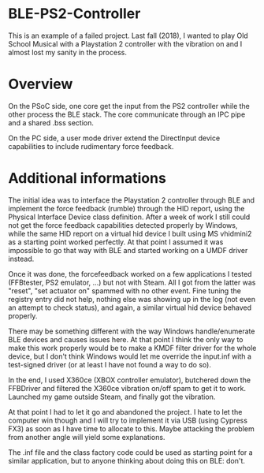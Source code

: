 # BLE-PS2-Controller

This is an example of a failed project. Last fall (2018), I wanted to play Old School Musical with a Playstation 2 controller with the vibration on and I almost lost my sanity in the process.

# Overview
On the PSoC side, one core get the input from the PS2 controller while the other process the BLE stack. The core communicate through an IPC pipe and a shared .bss section. 

On the PC side, a user mode driver extend the DirectInput device capabilities to include rudimentary force feedback.

# Additional informations
The initial idea was to interface the Playstation 2 controller through BLE and implement the force feedback (rumble) through the HID report, using the Physical Interface Device class definition. After a week of work I still could not get the force feedback capabilities detected properly by Windows, while the same HID report on a virtual hid device I built using MS vhidmini2 as a starting point worked perfectly. At that point I assumed it was impossible to go that way with BLE and started working on a UMDF driver instead.

Once it was done, the forcefeedback worked on a few applications I tested (FFBtester, PS2 emulator, ...) but not with Steam. All I got from the latter was "reset", "set actuator on" spammed with no other event. Fine tuning the registry entry did not help, nothing else was showing up in the log (not even an attempt to check status), and again, a similar virtual hid device behaved properly. 

There may be something different with the way Windows handle/enumerate BLE devices and causes issues here. At that point I think the only way to make this work properly would be to make a KMDF filter driver for the whole device, but I don't think Windows would let me override the input.inf with a test-signed driver (or at least I have not found a way to do so).

In the end, I used X360ce (XBOX controller emulator), butchered down the FFBDriver and filtered the X360ce vibration on/off spam to get it to work. Launched my game outside Steam, and finally got the vibration. 

At that point I had to let it go and abandoned the project. I hate to let the computer win though and I will try to implement it via USB (using Cypress FX3) as soon as I have time to allocate to this. Maybe attacking the problem from another angle will yield some explanations.

The .inf file and the class factory code could be used as starting point for a similar application, but to anyone thinking about doing this on BLE: don't.
